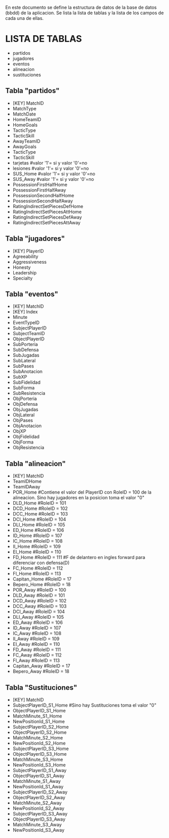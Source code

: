 En este documento se define la estructura de datos de la base de datos (bbdd) de la aplicacion.
Se lista la lista de tablas y la lista de los campos de cada una de ellas.

# LISTA DE TABLAS
- partidos
- jugadores
- eventos
- alineacion
- sustituciones

## Tabla "partidos"
- [KEY] MatchID
- MatchType
- MatchDate
- HomeTeamID
- HomeGoals
- TacticType
- TacticSkill
- AwayTeamID
- AwayGoals
- TacticType
- TacticSkill
- tarjetas #valor '1'= si y valor '0'=no
- lesiones #valor '1'= si y valor '0'=no
- SUS_Home #valor '1'= si y valor '0'=no
- SUS_Away #valor '1'= si y valor '0'=no
- PossessionFirstHalfHome
- PossessionFirstHalfAway
- PossessionSecondHalfHome
- PossessionSecondHalfAway
- RatingIndirectSetPiecesDefHome
- RatingIndirectSetPiecesAttHome
- RatingIndirectSetPiecesDefAway
- RatingIndirectSetPiecesAttAway

## Tabla "jugadores"
- [KEY] PlayerID
- Agreeability
- Aggressiveness
- Honesty
- Leadership
- Specialty

## Tabla "eventos"
- [KEY] MatchID
- [KEY] Index
- Minute
- EventTypeID
- SubjectPlayerID
- SubjectTeamID
- ObjectPlayerID
- SubPorteria
- SubDefensa
- SubJugadas
- SubLateral
- SubPases
- SubAnotacion
- SubXP
- SubFidelidad
- SubForma
- SubResistencia
- ObjPorteria
- ObjDefensa
- ObjJugadas
- ObjLateral
- ObjPases
- ObjAnotacion
- ObjXP
- ObjFidelidad
- ObjForma
- ObjResistencia

## Tabla "alineacion"
- [KEY] MatchID
- TeamIDHome
- TeamIDAway
- POR_Home #Contiene el valor del PlayerID con RoleID = 100 de la alineacion. Sino hay jugadores en la posicion toma el valor "0"
- DLD_Home #RoleID = 101
- DCD_Home #RoleID = 102
- DCC_Home #RoleID = 103
- DCI_Home #RoleID = 104
- DLI_Home #RoleID = 105
- ED_Home #RoleID = 106
- ID_Home #RoleID = 107
- IC_Home #RoleID = 108
- II_Home #RoleID = 109
- EI_Home #RoleID = 110
- FD_Home #RoleID = 111 #F de delantero en ingles forward para diferenciar con defensa(D)
- FC_Home #RoleID = 112
- FI_Home #RoleID = 113
- Capitan_Home #RoleID = 17
- Bepero_Home #RoleID = 18
- POR_Away #RoleID = 100
- DLD_Away #RoleID = 101
- DCD_Away #RoleID = 102
- DCC_Away #RoleID = 103
- DCI_Away #RoleID = 104
- DLI_Away #RoleID = 105
- ED_Away #RoleID = 106
- ID_Away #RoleID = 107
- IC_Away #RoleID = 108
- II_Away #RoleID = 109
- EI_Away #RoleID = 110
- FD_Away #RoleID = 111
- FC_Away #RoleID = 112
- FI_Away #RoleID = 113
- Capitan_Away #RoleID = 17
- Bepero_Away #RoleID = 18

## Tabla "Sustituciones"
- [KEY] MatchID
- SubjectPlayerID_S1_Home #Sino hay Sustituciones toma el valor "0"
- ObjectPlayerID_S1_Home
- MatchMinute_S1_Home
- NewPositionId_S1_Home
- SubjectPlayerID_S2_Home
- ObjectPlayerID_S2_Home
- MatchMinute_S2_Home
- NewPositionId_S2_Home
- SubjectPlayerID_S3_Home
- ObjectPlayerID_S3_Home
- MatchMinute_S3_Home
- NewPositionId_S3_Home
- SubjectPlayerID_S1_Away
- ObjectPlayerID_S1_Away
- MatchMinute_S1_Away
- NewPositionId_S1_Away
- SubjectPlayerID_S2_Away
- ObjectPlayerID_S2_Away
- MatchMinute_S2_Away
- NewPositionId_S2_Away
- SubjectPlayerID_S3_Away
- ObjectPlayerID_S3_Away
- MatchMinute_S3_Away
- NewPositionId_S3_Away

